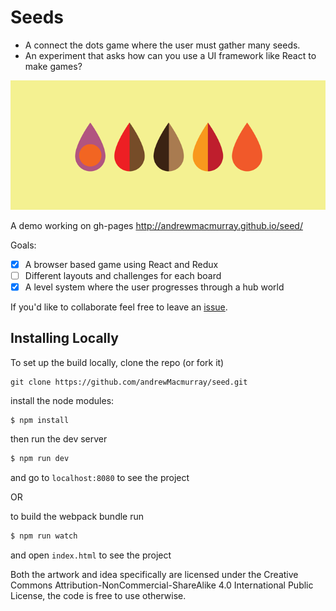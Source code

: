 # Seeds

+ A connect the dots game where the user must gather many seeds.
+ An experiment that asks how can you use a UI framework like React to make games?

![seed](public/img/seed-collection.png)

A demo working on gh-pages http://andrewmacmurray.github.io/seed/

Goals:

+ [x] A browser based game using React and Redux
+ [ ] Different layouts and challenges for each board
+ [x] A level system where the user progresses through a hub world

If you'd like to collaborate feel free to leave an [issue](https://github.com/andrewMacmurray/seed/issues).

## Installing Locally

To set up the build locally, clone the repo (or fork it)

```
git clone https://github.com/andrewMacmurray/seed.git
```

install the node modules:

```sh
$ npm install
```

then run the dev server

```sh
$ npm run dev
```

and go to `localhost:8080` to see the project

OR

to build the webpack bundle run

```sh
$ npm run watch
```

and open `index.html` to see the project

Both the artwork and idea specifically are licensed under the Creative Commons Attribution-NonCommercial-ShareAlike 4.0 International Public License, the code is free to use otherwise.
